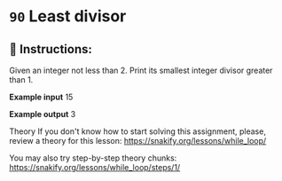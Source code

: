  # `90` Least divisor

## 📝 Instructions:

Given an integer not less than 2. Print its smallest integer divisor greater than 1.

**Example input**
15

**Example output**
3

Theory
If you don't know how to start solving this assignment, please, review a theory for this lesson:
https://snakify.org/lessons/while_loop/ 

You may also try step-by-step theory chunks:
https://snakify.org/lessons/while_loop/steps/1/